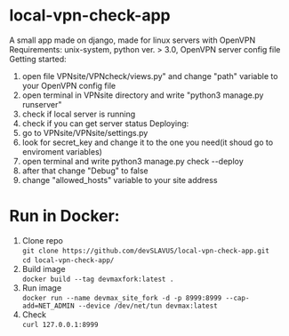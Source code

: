 # local-vpn-check-app
A small app made on django, made for linux servers with OpenVPN
Requirements: unix-system, python ver. > 3.0, OpenVPN server config file
Getting started:
1. open file VPNsite/VPNcheck/views.py" and change "path" variable to your OpenVPN config file
2. open terminal in VPNsite directory and write "python3 manage.py runserver"
3. check if local server is running
4. check if you can get server status
Deploying:
1. go to VPNsite/VPNsite/settings.py
2. look for secret_key and change it to the one you need(it shoud go to enviroment variables)
3. open terminal and write python3 manage.py check --deploy
4. after that change "Debug" to false
5. change "allowed_hosts" variable to your site address


# Run in Docker:
1. Clone repo \
`git clone https://github.com/devSLAVUS/local-vpn-check-app.git` \
`cd local-vpn-check-app/` 
2. Build image \
`docker build --tag devmaxfork:latest .` 
3. Run image \
`docker run --name devmax_site_fork -d -p 8999:8999 --cap-add=NET_ADMIN --device /dev/net/tun devmax:latest` 
4. Check \
`curl 127.0.0.1:8999` 
